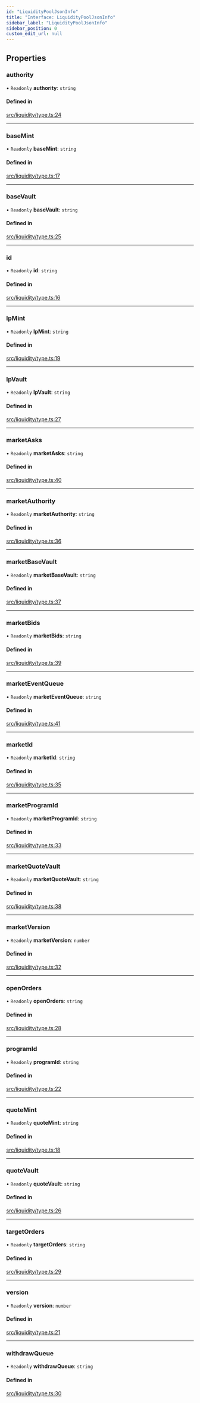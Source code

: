 ```yaml
---
id: "LiquidityPoolJsonInfo"
title: "Interface: LiquidityPoolJsonInfo"
sidebar_label: "LiquidityPoolJsonInfo"
sidebar_position: 0
custom_edit_url: null
---
```


## Properties

### authority

• `Readonly` **authority**: `string`

#### Defined in

[src/liquidity/type.ts:24](https://github.com/alpha-defi/raydium-sdk/blob/7094668/src/liquidity/type.ts#L24)

___

### baseMint

• `Readonly` **baseMint**: `string`

#### Defined in

[src/liquidity/type.ts:17](https://github.com/alpha-defi/raydium-sdk/blob/7094668/src/liquidity/type.ts#L17)

___

### baseVault

• `Readonly` **baseVault**: `string`

#### Defined in

[src/liquidity/type.ts:25](https://github.com/alpha-defi/raydium-sdk/blob/7094668/src/liquidity/type.ts#L25)

___

### id

• `Readonly` **id**: `string`

#### Defined in

[src/liquidity/type.ts:16](https://github.com/alpha-defi/raydium-sdk/blob/7094668/src/liquidity/type.ts#L16)

___

### lpMint

• `Readonly` **lpMint**: `string`

#### Defined in

[src/liquidity/type.ts:19](https://github.com/alpha-defi/raydium-sdk/blob/7094668/src/liquidity/type.ts#L19)

___

### lpVault

• `Readonly` **lpVault**: `string`

#### Defined in

[src/liquidity/type.ts:27](https://github.com/alpha-defi/raydium-sdk/blob/7094668/src/liquidity/type.ts#L27)

___

### marketAsks

• `Readonly` **marketAsks**: `string`

#### Defined in

[src/liquidity/type.ts:40](https://github.com/alpha-defi/raydium-sdk/blob/7094668/src/liquidity/type.ts#L40)

___

### marketAuthority

• `Readonly` **marketAuthority**: `string`

#### Defined in

[src/liquidity/type.ts:36](https://github.com/alpha-defi/raydium-sdk/blob/7094668/src/liquidity/type.ts#L36)

___

### marketBaseVault

• `Readonly` **marketBaseVault**: `string`

#### Defined in

[src/liquidity/type.ts:37](https://github.com/alpha-defi/raydium-sdk/blob/7094668/src/liquidity/type.ts#L37)

___

### marketBids

• `Readonly` **marketBids**: `string`

#### Defined in

[src/liquidity/type.ts:39](https://github.com/alpha-defi/raydium-sdk/blob/7094668/src/liquidity/type.ts#L39)

___

### marketEventQueue

• `Readonly` **marketEventQueue**: `string`

#### Defined in

[src/liquidity/type.ts:41](https://github.com/alpha-defi/raydium-sdk/blob/7094668/src/liquidity/type.ts#L41)

___

### marketId

• `Readonly` **marketId**: `string`

#### Defined in

[src/liquidity/type.ts:35](https://github.com/alpha-defi/raydium-sdk/blob/7094668/src/liquidity/type.ts#L35)

___

### marketProgramId

• `Readonly` **marketProgramId**: `string`

#### Defined in

[src/liquidity/type.ts:33](https://github.com/alpha-defi/raydium-sdk/blob/7094668/src/liquidity/type.ts#L33)

___

### marketQuoteVault

• `Readonly` **marketQuoteVault**: `string`

#### Defined in

[src/liquidity/type.ts:38](https://github.com/alpha-defi/raydium-sdk/blob/7094668/src/liquidity/type.ts#L38)

___

### marketVersion

• `Readonly` **marketVersion**: `number`

#### Defined in

[src/liquidity/type.ts:32](https://github.com/alpha-defi/raydium-sdk/blob/7094668/src/liquidity/type.ts#L32)

___

### openOrders

• `Readonly` **openOrders**: `string`

#### Defined in

[src/liquidity/type.ts:28](https://github.com/alpha-defi/raydium-sdk/blob/7094668/src/liquidity/type.ts#L28)

___

### programId

• `Readonly` **programId**: `string`

#### Defined in

[src/liquidity/type.ts:22](https://github.com/alpha-defi/raydium-sdk/blob/7094668/src/liquidity/type.ts#L22)

___

### quoteMint

• `Readonly` **quoteMint**: `string`

#### Defined in

[src/liquidity/type.ts:18](https://github.com/alpha-defi/raydium-sdk/blob/7094668/src/liquidity/type.ts#L18)

___

### quoteVault

• `Readonly` **quoteVault**: `string`

#### Defined in

[src/liquidity/type.ts:26](https://github.com/alpha-defi/raydium-sdk/blob/7094668/src/liquidity/type.ts#L26)

___

### targetOrders

• `Readonly` **targetOrders**: `string`

#### Defined in

[src/liquidity/type.ts:29](https://github.com/alpha-defi/raydium-sdk/blob/7094668/src/liquidity/type.ts#L29)

___

### version

• `Readonly` **version**: `number`

#### Defined in

[src/liquidity/type.ts:21](https://github.com/alpha-defi/raydium-sdk/blob/7094668/src/liquidity/type.ts#L21)

___

### withdrawQueue

• `Readonly` **withdrawQueue**: `string`

#### Defined in

[src/liquidity/type.ts:30](https://github.com/alpha-defi/raydium-sdk/blob/7094668/src/liquidity/type.ts#L30)
